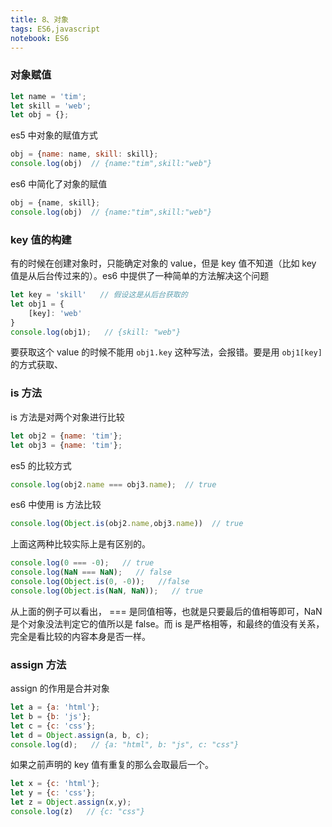 ```yaml
---
title: 8、对象
tags: ES6,javascript
notebook: ES6
---
```


### 对象赋值

```js
let name = 'tim';
let skill = 'web';
let obj = {};
```

es5 中对象的赋值方式

```js
obj = {name: name, skill: skill};
console.log(obj)  // {name:"tim",skill:"web"}
```

es6 中简化了对象的赋值

```js
obj = {name, skill};
console.log(obj)  // {name:"tim",skill:"web"}
```

### key 值的构建

有的时候在创建对象时，只能确定对象的 value，但是 key 值不知道（比如 key 值是从后台传过来的）。es6 中提供了一种简单的方法解决这个问题

```js
let key = 'skill'   // 假设这是从后台获取的
let obj1 = {
	[key]: 'web'
}
console.log(obj1);   // {skill: "web"}
```

要获取这个 value 的时候不能用 `obj1.key` 这种写法，会报错。要是用 `obj1[key]` 的方式获取、

### is 方法

is 方法是对两个对象进行比较

```js
let obj2 = {name: 'tim'};
let obj3 = {name: 'tim'};
```

es5 的比较方式
```js
console.log(obj2.name === obj3.name);  // true
```

es6 中使用 is 方法比较

```js
console.log(Object.is(obj2.name,obj3.name))  // true
```

上面这两种比较实际上是有区别的。

```js
console.log(0 === -0);   // true
console.log(NaN === NaN);   // false
console.log(Object.is(0, -0));   //false
console.log(Object.is(NaN, NaN));   // true
```

从上面的例子可以看出， === 是同值相等，也就是只要最后的值相等即可，NaN 是个对象没法判定它的值所以是 false。而 is 是严格相等，和最终的值没有关系，完全是看比较的内容本身是否一样。

### assign 方法

assign 的作用是合并对象

```js
let a = {a: 'html'};
let b = {b: 'js'};
let c = {c: 'css'};
let d = Object.assign(a, b, c);
console.log(d);   // {a: "html", b: "js", c: "css"}
```

如果之前声明的 key 值有重复的那么会取最后一个。

```js
let x = {c: 'html'};
let y = {c: 'css'};
let z = Object.assign(x,y);
console.log(z)   // {c: "css"}
```